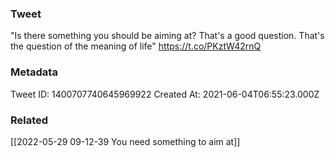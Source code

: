 ### Tweet
"Is there something you should be aiming at? That's a good question. That's the question of the meaning of life" https://t.co/PKztW42rnQ

### Metadata
Tweet ID: 1400707740645969922
Created At: 2021-06-04T06:55:23.000Z

### Related
[[2022-05-29 09-12-39 You need something to aim at]]

